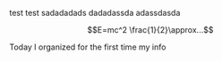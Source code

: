test test
sadadadads
dadadassda
adassdasda

$$E=mc^2 \frac{1}{2}\approx...$$

Today I organized for the first time my info


